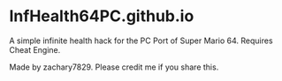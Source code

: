 # InfHealth64PC.github.io
A simple infinite health hack for the PC Port of Super Mario 64. Requires Cheat Engine.

Made by zachary7829. Please credit me if you share this.
